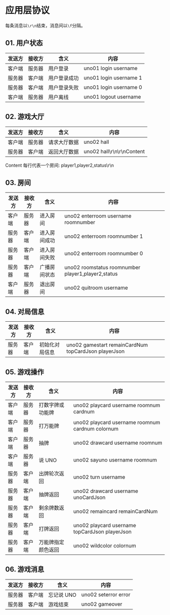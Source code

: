 # 应用层协议

每条消息以`\r\n`结束，消息间以`\f`分隔。

## 01. 用户状态

|发送方|接收方|含义|内容|
|---|---|---|---|
|客户端|服务器|用户登录   |uno01 login username|
|服务器|客户端|用户登录成功|uno01 login username 1|
|服务器|客户端|用户登录失败|uno01 login username 0|
|客户端|服务器|用户离线   |uno01 logout username|

## 02. 游戏大厅
|发送方|接收方|含义|内容|
|---|---|---|---|
|客户端|服务器|请求大厅数据|uno02 hall|
|服务器|客户端|返回大厅数据|uno02 hall\r\n\r\nContent|

Content 每行代表一个房间: player1,player2,status\r\n

## 03. 房间

|发送方|接收方|含义|内容|
|---|---|---|---|
|客户端|服务器|进入房间|uno02 enterroom username roomnumber|
|服务器|客户端|进入房间成功|uno02 enterroom roomnumber 1|
|服务器|客户端|进入房间失败|uno02 enterroom roomnumber 0|
|服务器|客户端|广播房间状态|uno02 roomstatus roomnumber player1,player2,status|
|客户端|服务器|退出房间|uno02 quitroom username|

## 04. 对局信息

|发送方|接收方|含义|内容|
|---|---|---|---|
|服务器|客户端|初始化对局信息|uno02 gamestart remainCardNum topCardJson playerJson|

## 05. 游戏操作

|发送方|接收方|含义|内容|
|---|---|---|---|
|客户端|服务器|打数字牌或功能牌|uno02 playcard username roomnum cardnum|
|客户端|服务器|打万能牌|uno02 playcard username roomnum cardnum colornum|
|客户端|服务器|抽牌|uno02 drawcard username roomnum|
|客户端|服务器|说 UNO|uno02 sayuno username roomnum|
|服务器|客户端|出牌轮次返回|uno02 turn username|
|服务器|客户端|抽牌返回|uno02 drawcard username unoCardJson|
|服务器|客户端|剩余牌数返回|uno02 remaincard remainCardNum|
|服务器|客户端|打牌返回|uno02 playcard username topCardJson playerJson|
|服务器|客户端|万能牌指定颜色返回|uno02 wildcolor colornum|

## 06. 游戏消息
|发送方|接收方|含义|内容|
|---|---|---|---|
|服务器|客户端|忘记说 UNO|uno02 seterror error|
|服务器|客户端|游戏结束|uno02 gameover|
